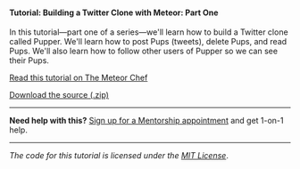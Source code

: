 #### Tutorial: Building a Twitter Clone with Meteor: Part One

In this tutorial—part one of a series—we'll learn how to build a Twitter clone called Pupper. We'll learn how to post Pups (tweets), delete Pups, and read Pups. We'll also learn how to follow other users of Pupper so we can see their Pups.

[Read this tutorial on The Meteor Chef](https://themeteorchef.com/tutorials/building-a-simple-twitter-clone-with-meteor-part-1)  

[Download the source (.zip)](https://github.com/themeteorchef/building-a-simple-twitter-clone/archive/master.zip)

---

**Need help with this?** [Sign up for a Mentorship appointment](https://themeteorchef.com/mentorship?readme=building-a-simple-twitter-clone-with-meteor-part-1) and get 1-on-1 help.

---

_The code for this tutorial is licensed under the [MIT License](http://opensource.org/licenses/MIT)_.

